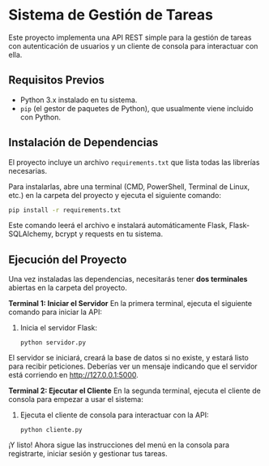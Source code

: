 # Sistema de Gestión de Tareas

Este proyecto implementa una API REST simple para la gestión de tareas con autenticación de usuarios y un cliente de consola para interactuar con ella.

## Requisitos Previos

- Python 3.x instalado en tu sistema.
- `pip` (el gestor de paquetes de Python), que usualmente viene incluido con Python.

## Instalación de Dependencias

El proyecto incluye un archivo `requirements.txt` que lista todas las librerías necesarias.

Para instalarlas, abre una terminal (CMD, PowerShell, Terminal de Linux, etc.) en la carpeta del proyecto y ejecuta el siguiente comando:

```bash
pip install -r requirements.txt
```

Este comando leerá el archivo e instalará automáticamente Flask, Flask-SQLAlchemy, bcrypt y requests en tu sistema.


## Ejecución del Proyecto
Una vez instaladas las dependencias, necesitarás tener **dos terminales** abiertas en la carpeta del proyecto.

**Terminal 1: Iniciar el Servidor**
En la primera terminal, ejecuta el siguiente comando para iniciar la API:
1.  Inicia el servidor Flask:
    ```
    python servidor.py
    ```
El servidor se iniciará, creará la base de datos si no existe, y estará listo para recibir peticiones. Deberías ver un mensaje indicando que el servidor está corriendo en http://127.0.0.1:5000.

**Terminal 2: Ejecutar el Cliente**
En la segunda terminal, ejecuta el cliente de consola para empezar a usar el sistema:
1.  Ejecuta el cliente de consola para interactuar con la API:
    ```
    python cliente.py
    ```
¡Y listo! Ahora sigue las instrucciones del menú en la consola para registrarte, iniciar sesión y gestionar tus tareas.